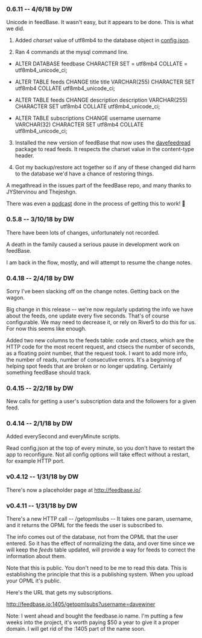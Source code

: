 ### 0.6.11 -- 4/6/18 by DW

Unicode in feedBase. It wasn't easy, but it appears to be done. This is what we did. 

1. Added <i>charset</i> value of utf8mb4 to the database object in <a href="https://github.com/scripting/feedBase/blob/master/docs/config.md">config.json</a>. 

2. Ran 4 commands at the mysql command line. 

* ALTER DATABASE feedbase CHARACTER SET = utf8mb4 COLLATE = utf8mb4_unicode_ci;

* ALTER TABLE feeds CHANGE title title VARCHAR(255) CHARACTER SET utf8mb4 COLLATE utf8mb4_unicode_ci;

* ALTER TABLE feeds CHANGE description description VARCHAR(255) CHARACTER SET utf8mb4 COLLATE utf8mb4_unicode_ci;

* ALTER TABLE subscriptions CHANGE username username VARCHAR(32) CHARACTER SET utf8mb4 COLLATE utf8mb4_unicode_ci;

3. Installed the new version of feedBase that now uses the <a href="https://www.npmjs.com/package/davefeedread">davefeedread</a> package to read feeds. It respects the charset value in the content-type header. 

4. Got my backup/restore act together so if any of these changed did harm to the database we'd have a chance of restoring things. 

A megathread in the issues part of the feedBase repo, and many thanks to JYStervinou and Thejeshgn. 

There was even a <a href="http://scripting.com/2018/04/06.html#a153548">podcast</a> done in the process of getting this to work! :rocket:

### 0.5.8 -- 3/10/18 by DW

There have been lots of changes, unfortunately not recorded. 

A death in the family caused a serious pause in development work on feedBase. 

I am back in the flow, mostly, and will attempt to resume the change notes. 

### 0.4.18 -- 2/4/18 by DW

Sorry I've been slacking off on the change notes. Getting back on the wagon.

Big change in this release -- we're now regularly updating the info we have about the feeds, one update every five seconds. That's of course configurable. We may need to decrease it, or rely on River5 to do this for us. For now this seems like enough.

Added two new columns to the feeds table: code and ctsecs, which are the HTTP code for the most recent request, and ctsecs the number of seconds, as a floating point number, that the request took. I want to add more info, the number of reads, number of consecutive errors. It's a beginning of helping spot feeds that are broken or no longer updating. Certainly something feedBase should track.

### 0.4.15 -- 2/2/18 by DW

New calls for getting a user's subscription data and the followers for a given feed. 

### 0.4.14 -- 2/1/18 by DW

Added everySecond and everyMinute scripts. 

Read config.json at the top of every minute, so you don't have to restart the app to reconfigure. Not all config options will take effect without a restart, for example HTTP port. 

### v0.4.12 -- 1/31/18 by DW

There's now a placeholder page at http://feedbase.io/.

### v0.4.11 -- 1/31/18 by DW

There's a new HTTP call -- /getopmlsubs -- It takes one param, username, and it returns the OPML for the feeds the user is subscribed to. 

The info comes out of the database, not from the OPML that the user entered. So it has the effect of normalizing the data, and over time since we will keep the <i>feeds</i> table updated, will provide a way for feeds to correct the information about them.

Note that this is public. You don't need to be me to read this data. This is establishing the principle that this is a publishing system. When you upload your OPML it's public. 

Here's the URL that gets my subscriptions.

http://feedbase.io:1405/getopmlsubs?username=davewiner

Note: I went ahead and bought the feedbase.io name. I'm putting a few weeks into the project, it's worth paying $50 a year to give it a proper domain. I will get rid of the :1405 part of the name soon.

